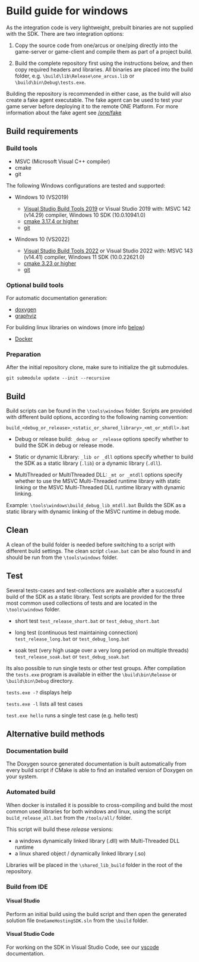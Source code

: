 # Build guide for windows

As the integration code is very lightweight, prebuilt binaries are not supplied with the SDK. There are two integration options:

1. Copy the source code from one/arcus or one/ping directly into the game-server or game-client and compile them as part of a project build.

2. Build the complete repository first using the instructions below, and then copy required headers and libraries. All binaries are placed into the build folder, e.g. `\build\lib\Release\one_arcus.lib` or `\build\bin\Debug\tests.exe`.

Building the repository is recommended in either case, as the build will also create a fake agent executable. The fake agent can be used to test your game server before deploying it to the remote ONE Platform. For more information about the fake agent see [/one/fake](/one/fake/readme.md)

## Build requirements

### Build tools

- MSVC (Microsoft Visual C++ compiler)
- cmake
- git

The following Windows configurations are tested and supported:

- Windows 10 (VS2019)
  - [Visual Studio Build Tools 2019](https://aka.ms/vs/16/release/vs_buildtools.exe) or Visual Studio 2019
    with: MSVC 142 (v14.29) compiler,  Windows 10 SDK (10.0.10941.0)
  - [cmake 3.17.4 or higher](https://cmake.org/download/)
  - [git](https://git-scm.com/download/win)

- Windows 10 (VS2022)
  - [Visual Studio Build Tools 2022](https://aka.ms/vs/17/release/vs_buildtools.exe) or Visual Studio 2022
    with: MSVC 143 (v14.41) compiler,  Windows 11 SDK (10.0.22621.0)
  - [cmake 3.23 or higher](https://cmake.org/download/)
  - [git](https://git-scm.com/download/win)

### Optional build tools

For automatic documentation generation:

- [doxygen](https://www.doxygen.nl/manual/install.html#install_bin_windows)
- [graphviz](https://graphviz.org/download/)

For building linux libraries on windows (more info [below](#automated-build))

- [Docker](https://www.docker.com/products/docker-desktop)

### Preparation

After the initial repository clone, make sure to initialize the git submodules.

```git-bash
git submodule update --init --recursive
```

## Build

Build scripts can be found in the `\tools\windows` folder. Scripts are provided with different build options, according to the following naming convention:

`build_<debug_or_release>_<static_or_shared_library>_<mt_or_mtdll>.bat`

- Debug or release build:
`_debug or _release` options specify whether to build the SDK in debug or release mode.

- Static or dynamic lLibrary:
`_lib or _dll` options specify whether to build the SDK as a static library (`.lib`) or a dynamic library (`.dll`).

- MultiThreaded or MultiThreaded DLL:
`_mt or _mtdll` options specify whether to use the MSVC Multi-Threaded runtime library with static linking or the MSVC Multi-Threaded DLL runtime library with dynamic linking.

Example: `\tools\windows\build_debug_lib_mtdll.bat`
Builds the SDK as a static library with dynamic linking of the MSVC runtime in debug mode.

## Clean

A clean of the build folder is needed before switching to a script with different build settings. The clean script `clean.bat` can be also found in and should be run from the `\tools\windows` folder.

## Test

Several tests-cases and test-collections are available after a successful build of the SDK as a static library. Test scripts are provided for the three most common used collections of tests and are located in the  `\tools\windows` folder.

- short test
`test_release_short.bat` or `test_debug_short.bat`

- long test (continuous test maintaining connection)
`test_release_long.bat` or `test_debug_long.bat`

- soak test (very high usage over a very long period on multiple threads)
`test_release_soak.bat` or `test_debug_soak.bat`

Its also possible to run single tests or other test groups. After compilation the `tests.exe` program is available in either the `\build\bin\Release` or `\build\bin\Debug` directory.

`tests.exe -?` displays help

`tests.exe -l` lists all test cases

`test.exe hello` runs a single test case (e.g. hello test)

## Alternative build methods

### Documentation build

The Doxygen source generated documentation is built automatically from every build script if CMake is able to find an installed version of Doxygen on your system.

### Automated build

When docker is installed it is possible to cross-compiling and build the most common used libraries for both windows and linux, using the script `build_release_all.bat` from the `/tools/all/` folder.

This script will build these  *release* versions:

- a windows dynamically linked library (.dll) with Multi-Threaded DLL runtime
- a linux shared object / dynamically linked library (.so)

Libraries will be placed in the `\shared_lib_build` folder in the root of the repository.

### Build from IDE

#### Visual Studio

Perform an initial build using the build script and then open the generated solution file `OneGameHostingSDK.sln` from the `\build` folder.

#### Visual Studio Code

For working on the SDK in Visual Studio Code, see our [vscode](vscode.md) documentation.
